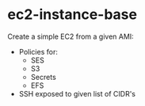 # ec2-instance-base

Create a simple EC2 from a given AMI:

+ Policies for:
  - SES
  - S3
  - Secrets
  - EFS
+ SSH exposed to given list of CIDR's
